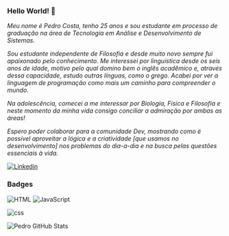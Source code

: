 



### Hello World! 👋 

_Meu nome é Pedro Costa, tenho 25 anos e sou estudante em processo de graduação na área de Tecnologia em Análise e Desenvolvimento de Sistemas._


_Sou estudante independente de Filosofia e desde muito novo sempre fui apaixonado pelo conhecimento. Me interessei por linguística desde os seis anos de idade, motivo pelo qual domino bem o inglês acadêmico e, através dessa capacidade, estudo outras línguas, como o grego. Acabei por ver a linguagem de programação como mais um caminho para compreender o mundo_.


_Na adolescência, comecei a me interessar por Biologia, Física e Filosofia e neste momento da minha vida consigo conciliar a admiração por ambas as áreas!_


_Espero poder colaborar para a comunidade Dev, mostrando como é possível aproveitar a lógica e a criatividade [que usamos no desenvolvimento] nos problemas do dia-a-dia e na busca pelas questões essenciais à vida._

[![Linkedin](https://img.shields.io/badge/LinkedIn-0077B5?style=for-the-badge&logo=linkedin&logoColor=white)](https://www.linkedin.com/in/pedrovmcosta/) <br/>

### Badges
![HTML](https://img.shields.io/badge/HTML5-E34F26?style=for-the-badge&logo=html5&logoColor=white
) 
![JavaScript](https://img.shields.io/badge/JavaScript-F7DF1E?style=for-the-badge&logo=javascript&logoColor=black
)

![css](https://img.shields.io/badge/CSS3-1572B6?style=for-the-badge&logo=css3&logoColor=white
)

![Pedro GitHub Stats](https://github-readme-stats.vercel.app/api?username=petraiosklytometis&show_icons=true&theme=radical)
